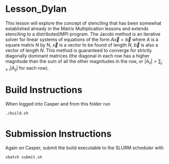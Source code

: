 # Lesson_Dylan
This lesson will explore the concept of stenciling that has been somewhat established already in the Matrix Multiplication lessons and extends stenciling to a distributed/MPI program. The Jacobi method is an iterative solver for linear systems of equations of the form $A\vec{x}=\vec{b}$ where $A$ is a square matrix N by N, $\vec{x}$ is a vector to be found of length $N$, $\vec{b}$ is also a vector of length $N$. This method is guaranteed to converge for strictly diagonally dominant matrices (the diagonal in each row has a higher magnitude than the sum of all the other magnitudes in the row, or $|A_{ii}| > \sum_{j \neq i}{|A_{ij}|}$ for each row).

# Build Instructions
When logged into Casper and from this folder run

	./build.sh

# Submission Instructions
Again on Casper, submit the build executable to the SLURM scheduler with

	sbatch submit.sh


